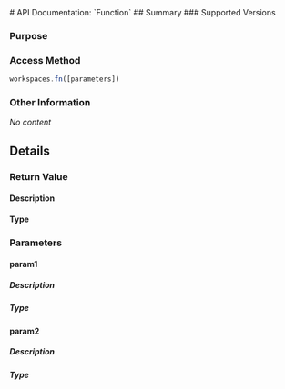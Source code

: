 <link rel="stylesheet" href="/APIDocs/main.css" type="text/css">
<!--Update Table of Contents when creating new pages in the API documentation.-->
# API Documentation: `Function`
## Summary
### Supported Versions

### Purpose

### Access Method
```javascript
workspaces.fn([parameters])
```
### Other Information
*No content*
## Details
### Return Value
#### Description

#### Type

### Parameters
#### param1
##### Description

##### Type

#### param2
##### Description

##### Type
